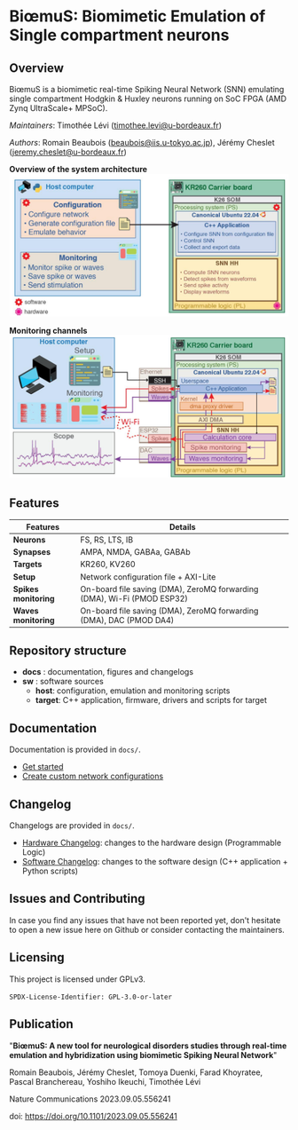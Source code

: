 # BiœmuS: Biomimetic Emulation of Single compartment neurons

## Overview

BiœmuS is a biomimetic real-time Spiking Neural Network (SNN) emulating single compartment Hodgkin & Huxley neurons running on SoC FPGA (AMD Zynq UltraScale+ MPSoC).

_Maintainers_: Timothée Lévi (timothee.levi@u-bordeaux.fr)

_Authors_: Romain Beaubois (beaubois@iis.u-tokyo.ac.jp), Jérémy Cheslet (jeremy.cheslet@u-bordeaux.fr)

**Overview of the system architecture**
![archi overview](docs/img/archi_overview.jpg)

**Monitoring channels**
![archi monitoring](docs/img/archi_monitoring.jpg)

## Features

| Features          | Details       |
|-------------------|---------------|
| **Neurons**       | FS, RS, LTS, IB|
| **Synapses**      | AMPA, NMDA, GABAa, GABAb |
| **Targets**       | KR260, KV260 |
| **Setup**         | Network configuration file + AXI-Lite |
| **Spikes monitoring** | On-board file saving (DMA), ZeroMQ forwarding (DMA), Wi-Fi (PMOD ESP32) |
| **Waves monitoring**  | On-board file saving (DMA), ZeroMQ forwarding (DMA), DAC (PMOD DA4)|

## Repository structure

* **docs** : documentation, figures and changelogs
* **sw** : software sources
  * **host**: configuration, emulation and monitoring scripts
  * **target**: C++ application, firmware, drivers and scripts for target

## Documentation

Documentation is provided in ```docs/```.

* [Get started](docs/GET_STARTED.md)
* [Create custom network configurations](docs/gen_netw_conf.md)

## Changelog

Changelogs are provided in ```docs/```.
* [Hardware Changelog](docs/HW_CHANGELOG.md): changes to the hardware design (Programmable Logic)
* [Software Changelog](docs/SW_CHANGELOG.md): changes to the software design (C++ application + Python scripts)

## Issues and Contributing

In case you find any issues that have not been reported yet, don't hesitate to open a new issue here on Github or consider contacting the maintainers.

## Licensing

This project is licensed under GPLv3.

```SPDX-License-Identifier: GPL-3.0-or-later```

## Publication

"**BiœmuS: A new tool for neurological disorders studies through real-time emulation and hybridization using biomimetic Spiking Neural Network**"

Romain Beaubois, Jérémy Cheslet, Tomoya Duenki, Farad Khoyratee, Pascal Branchereau, Yoshiho Ikeuchi, Timothée Lévi

Nature Communications 2023.09.05.556241

doi: https://doi.org/10.1101/2023.09.05.556241

